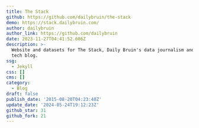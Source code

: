 ```yaml
---
title: The Stack
github: https://github.com/dailybruin/the-stack
demo: https://stack.dailybruin.com/
author: dailybruin
author_link: https://github.com/dailybruin
date: 2023-11-27T04:41:52.606Z
description: >-
  Website and datasets for The Stack, Daily Bruin's data journalism and newsroom
  tech blog.
ssg:
  - Jekyll
css: []
cms: []
category:
  - Blog
draft: false
publish_date: '2015-08-20T04:23:40Z'
update_date: '2024-05-24T19:12:23Z'
github_star: 31
github_fork: 21
---
```

